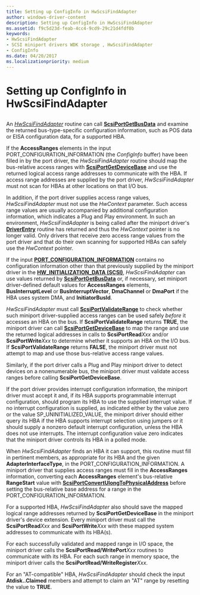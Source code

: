```yaml
---
title: Setting up ConfigInfo in HwScsiFindAdapter
author: windows-driver-content
description: Setting up ConfigInfo in HwScsiFindAdapter
ms.assetid: f9c5d23d-feab-4cc4-9cd9-29c21d4fdf0b
keywords:
- HwScsiFindAdapter
- SCSI miniport drivers WDK storage , HwScsiFindAdapter
- ConfigInfo
ms.date: 04/20/2017
ms.localizationpriority: medium
---
```


# Setting up ConfigInfo in HwScsiFindAdapter


## <span id="ddk_setting_up_configinfo_in_hwscsifindadapter_kg"></span><span id="DDK_SETTING_UP_CONFIGINFO_IN_HWSCSIFINDADAPTER_KG"></span>


An [*HwScsiFindAdapter*](https://msdn.microsoft.com/library/windows/hardware/ff557300) routine can call [**ScsiPortGetBusData**](https://msdn.microsoft.com/library/windows/hardware/ff564624) and examine the returned bus-type-specific configuration information, such as POS data or EISA configuration data, for a supported HBA.

If the **AccessRanges** elements in the input PORT\_CONFIGURATION\_INFORMATION (the *ConfigInfo* buffer) have been filled in by the port driver, the *HwScsiFindAdapter* routine should map the bus-relative access ranges with [**ScsiPortGetDeviceBase**](https://msdn.microsoft.com/library/windows/hardware/ff564629) and use the returned logical access range addresses to communicate with the HBA. If access range addresses are supplied by the port driver, *HwScsiFindAdapter* must not scan for HBAs at other locations on that I/O bus.

In addition, if the port driver supplies access range values, *HwScsiFindAdapter* must not use the *HwContext* parameter. Such access range values are usually accompanied by additional configuration information, which indicates a Plug and Play environment. In such an environment, *HwScsiFindAdapter* is being called after the miniport driver's [**DriverEntry**](https://msdn.microsoft.com/library/windows/hardware/ff552654) routine has returned and thus the *HwContext* pointer is no longer valid. Only drivers that receive zero access range values from the port driver and that do their own scanning for supported HBAs can safely use the *HwContext* pointer.

If the input [**PORT\_CONFIGURATION\_INFORMATION**](https://msdn.microsoft.com/library/windows/hardware/ff563900) contains no configuration information other than that previously supplied by the miniport driver in the [**HW\_INITIALIZATION\_DATA (SCSI)**](https://msdn.microsoft.com/library/windows/hardware/ff557456), *HwScsiFindAdapter* can use values returned by [**ScsiPortGetBusData**](https://msdn.microsoft.com/library/windows/hardware/ff564624) or, if necessary, set miniport driver-defined default values for **AccessRanges** elements, **BusInterruptLevel** or **BusInterruptVector**, **DmaChannel** or **DmaPort** if the HBA uses system DMA, and **InitiatorBusId**.

*HwScsiFindAdapter* must call [**ScsiPortValidateRange**](https://msdn.microsoft.com/library/windows/hardware/ff564761) to check whether such miniport driver-supplied access ranges can be used safely *before* it accesses an HBA on the bus. If **ScsiPortValidateRange** returns **TRUE**, the miniport driver can call [**ScsiPortGetDeviceBase**](https://msdn.microsoft.com/library/windows/hardware/ff564629) to map the range and use the returned logical addresses in calls to **ScsiPortRead***Xxx* and/or **ScsiPortWrite***Xxx* to determine whether it supports an HBA on the I/O bus. If **ScsiPortValidateRange** returns **FALSE**, the miniport driver must not attempt to map and use those bus-relative access range values.

Similarly, if the port driver calls a Plug and Play miniport driver to detect devices on a nonenumerable bus, the miniport driver must validate access ranges before calling **ScsiPortGetDeviceBase**.

If the port driver provides interrupt configuration information, the miniport driver must accept it and, if its HBA supports programmable interrupt configuration, should program its HBA to use the supplied interrupt value. If no interrupt configuration is supplied, as indicated either by the value zero or the value SP\_UNINITIALIZED\_VALUE, the miniport driver should either query its HBA if the HBA supports interrupt selection using jumpers or it should supply a nonzero default interrupt configuration, unless the HBA does not use interrupts. The interrupt configuration value zero indicates that the miniport driver controls its HBA in a polled mode.

When *HwScsiFindAdapter* finds an HBA it can support, this routine must fill in pertinent members, as appropriate for its HBA and the given **AdapterInterfaceType**, in the PORT\_CONFIGURATION\_INFORMATION. A miniport driver that supplies access ranges must fill in the **AccessRanges** information, converting each **AccessRanges** element's bus-relative **RangeStart** value with [**ScsiPortConvertUlongToPhysicalAddress**](https://msdn.microsoft.com/library/windows/hardware/ff564613) before setting the bus-relative base address for a range in the PORT\_CONFIGURATION\_INFORMATION.

For a supported HBA, *HwScsiFindAdapter* also should save the mapped logical range addresses returned by **ScsiPortGetDeviceBase** in the miniport driver's device extension. Every miniport driver must call the **ScsiPortRead***Xxx* and **ScsiPortWrite***Xxx* with these mapped system addresses to communicate with its HBA(s).

For each successfully validated and mapped range in I/O space, the miniport driver calls the **ScsiPortRead/WritePort***Xxx* routines to communicate with its HBA. For each such range in memory space, the miniport driver calls the **ScsiPortRead/WriteRegister***Xxx*.

For an "AT-compatible" HBA, *HwScsiFindAdapter* should check the input **Atdisk..Claimed** members and attempt to claim an "AT" range by resetting the value to **TRUE**.

 

 




